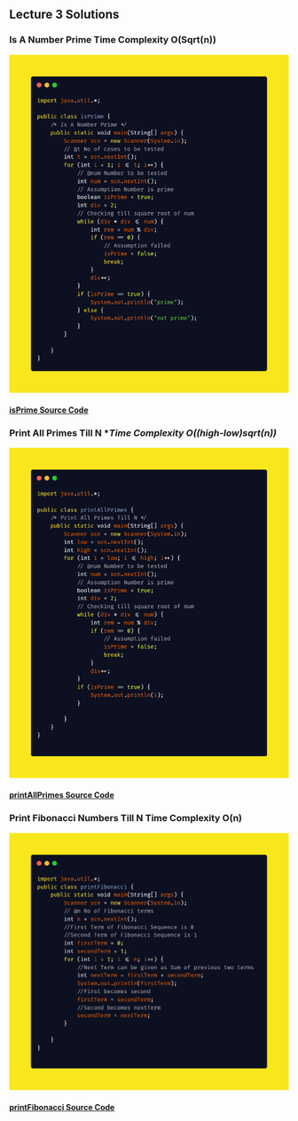 ## Lecture 3 Solutions

### Is A Number Prime **Time Complexity O(Sqrt(n))**

<img src="solutions/isPrime.png">

#### [isPrime Source Code](solutions/isPrime.java)

### Print All Primes Till N **Time Complexity O((high-low)*sqrt(n))**

<img src="solutions/printAllPrimes.png">

#### [printAllPrimes Source Code](solutions/printAllPrimes.java)

### Print Fibonacci Numbers Till N **Time Complexity O(n)**

<img src="/Lecture%203/solutions/Print%20Fibonacci%20Numbers%20Till%20N.png">

#### [printFibonacci Source Code](solutions/printFibonacci.java)
